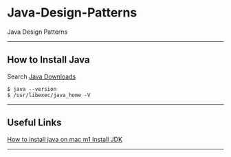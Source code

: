 # Java-Design-Patterns
Java Design Patterns

***

## How to Install Java

Search [Java Downloads](https://www.oracle.com/java/technologies/downloads/)

```
$ java --version
$ /usr/libexec/java_home -V 
```

***

## Useful Links

[How to install java on mac m1 Install JDK](https://www.youtube.com/watch?v=2VxsPtZVfPE)

***
